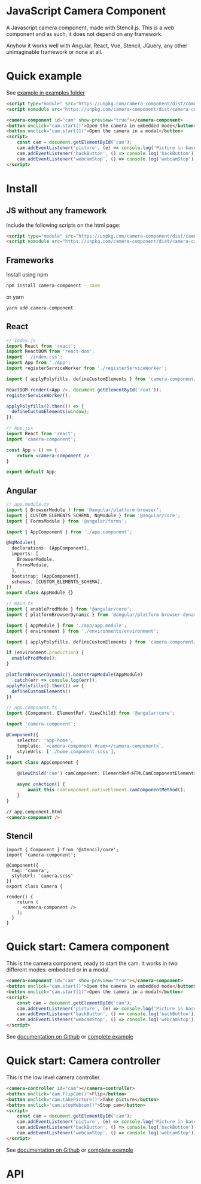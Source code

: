 # JavaScript Camera Component

A Javascript camera component, made with Stencil.js. This is a web component and as such, it does not depend on any framework.

Anyhow it works well with Angular, React, Vue, Stencil, JQuery, any other unimaginable framework or none at all.

# Quick example

See [example in examples folder](https://github.com/appfeel/camera-component/blob/master/examples/camera-component.html)

```html
<script type="module" src="https://unpkg.com/camera-component/dist/camera-component/camera-component.esm.js"></script>
<script nomodule src="https://unpkg.com/camera-component/dist/camera-component/camera-component.js"></script>

<camera-component id="cam" show-preview="true"></camera-component>
<button onclick="cam.start()">Open the camera in embedded mode</button>
<button onclick="cam.start(1)">Open the camera in a modal</button>
<script>
    const cam = document.getElementById('cam');
    cam.addEventListener('picture', (e) => console.log('Picture in base 64:', e.detail));
    cam.addEventListener('backButton', () => console.log('backButton'));
    cam.addEventListener('webcamStop', () => console.log('webcamStop'));
</script>
```

# Install
## JS without any framework

Include the following scripts on the html page:

```html
<script type="module" src="https://unpkg.com/camera-component/dist/camera-component/camera-component.esm.js"></script>
<script nomodule src="https://unpkg.com/camera-component/dist/camera-component/camera-component.js"></script>
```

## Frameworks

Install using npm
```sh
npm install camera-component --save
```

or yarn
```sh
yarn add camera-component
```

## React

```js
// index.js
import React from 'react';
import ReactDOM from 'react-dom';
import './index.css';
import App from './App';
import registerServiceWorker from './registerServiceWorker';

import { applyPolyfills, defineCustomElements } from 'camera-component/loader';

ReactDOM.render(<App />, document.getElementById('root'));
registerServiceWorker();

applyPolyfills().then(() => {
  defineCustomElements(window);
});
```

```jsx
// App.jsx
import React from 'react';
import 'camera-component';

const App = () => {
    return <camera-component />
}

export default App;
```


## Angular

```ts
// app.module.ts
import { BrowserModule } from '@angular/platform-browser';
import { CUSTOM_ELEMENTS_SCHEMA, NgModule } from '@angular/core';
import { FormsModule } from '@angular/forms';

import { AppComponent } from './app.component';

@NgModule({
  declarations: [AppComponent],
  imports: [
    BrowserModule,
    FormsModule,
  ],
  bootstrap: [AppComponent],
  schemas: [CUSTOM_ELEMENTS_SCHEMA],
})
export class AppModule {}
```

```ts
// main.ts
import { enableProdMode } from '@angular/core';
import { platformBrowserDynamic } from '@angular/platform-browser-dynamic';

import { AppModule } from './app/app.module';
import { environment } from './environments/environment';

import { applyPolyfills, defineCustomElements } from 'camera-component/loader';

if (environment.production) {
  enableProdMode();
}

platformBrowserDynamic().bootstrapModule(AppModule)
  .catch(err => console.log(err));
applyPolyfills().then(() => {
  defineCustomElements()
})
```

```ts
// app.component.ts
import {Component, ElementRef, ViewChild} from '@angular/core';

import 'camera-component';

@Component({
    selector: 'app-home',
    template: `<camera-component #cam></camera-component>`,
    styleUrls: ['./home.component.scss'],
})
export class AppComponent {

    @ViewChild('cam') camComponent: ElementRef<HTMLCamComponentElement>;

    async onAction() {
        await this.camComponent.nativeElement.camComponentMethod();
    }
}
```

```html
// app.component.html
<camera-component />
```

## Stencil

```tsx
import { Component } from '@stencil/core';
import 'camera-component';

@Component({
  tag: 'camera',
  styleUrl: 'camera.scss'
})
export class Camera {

render() {
    return (
      <camera-component />
    );
  }
}
```


# Quick start: Camera component

This is the camera component, ready to start the cam. It works in two different modes: embedded or in a modal.

```html
<camera-component id="cam" show-preview="true"></camera-component>
<button onclick="cam.start()">Open the camera in embedded mode</button>
<button onclick="cam.start(1)">Open the camera in a modal</button>
<script>
    const cam = document.getElementById('cam');
    cam.addEventListener('picture', (e) => console.log('Picture in base 64:', e.detail));
    cam.addEventListener('backButton', () => console.log('backButton'));
    cam.addEventListener('webcamStop', () => console.log('webcamStop'));
</script>
```

See [documentation on Github](https://github.com/appfeel/camera-component/blob/master/src/components/camera-component/readme.md) or [complete example](https://github.com/appfeel/camera-component/blob/master/examples/camera-component.html)

# Quick start: Camera controller

This is the low level camera controller.

```html
<camera-controller id="cam"></camera-controller>
<button onclick="cam.flipCam()">Flip</button>
<button onclick="cam.takePicture()">Take picture</button>
<button onclick="cam.stopWebcam()">Stop cam</button>
<script>
    const cam = document.getElementById('cam');
    cam.addEventListener('picture', (e) => console.log('Picture in base 64:', e.detail.snapshot));
    cam.addEventListener('backButton', () => console.log('backButton'));
    cam.addEventListener('webcamStop', () => console.log('webcamStop'));
</script>
```

See [documentation on Github](https://github.com/appfeel/camera-component/blob/master/src/components/camera-controller/readme.md) or [complete example](https://github.com/appfeel/camera-component/blob/master/examples/camera-controller.html)

# API

